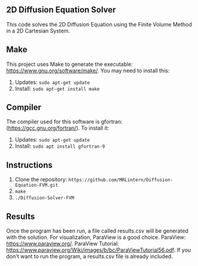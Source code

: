 ## 2D Diffusion Equation Solver
This code solves the 2D Diffusion Equation using the Finite Volume Method
in a 2D Cartesian System.

## Make
This project uses Make to generate the executable: https://www.gnu.org/software/make/.
You may need to install this: 
1. Updates: `sudo apt-get update`
2. Install: `sudo apt-get install make`


## Compiler
The compiler used for this software is gfortran: (https://gcc.gnu.org/fortran/).
To install it: 
1. Updates: `sudo apt-get update`
2. Install: `sudo apt install gfortran-9`

## Instructions
1. Clone the repository: `https://github.com/MRLintern/Diffusion-Equation-FVM.git`
2. `make`
3. `./Diffusion-Solver-FVM`

## Results
Once the program has been run, a file called results.csv will be generated
with the solution. For visualization, ParaView is a good choice. 
ParaView: https://www.paraview.org/.
ParaView Tutorial: https://www.paraview.org/Wiki/images/b/bc/ParaViewTutorial56.pdf.
If you don't want to run the program, a results.csv file is already included.